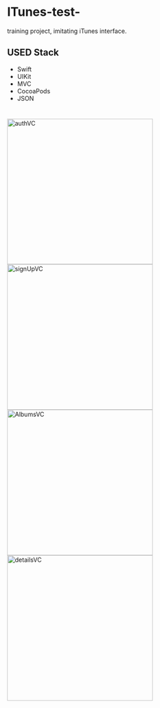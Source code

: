 # ITunes-test-
training project, imitating iTunes interface.

## **USED Stack**
- Swift
- UIKit
- MVC
- CocoaPods
- JSON

#
<img width="339" alt="authVC" src="https://user-images.githubusercontent.com/96972423/169451248-88ad0264-e739-4f2d-aa7b-7f68ae79556b.png">
<img width="339" alt="signUpVC" src="https://user-images.githubusercontent.com/96972423/169451262-9c032879-ec20-4e84-92a0-45aab831d77c.png">
<img width="339" alt="AlbumsVC" src="https://user-images.githubusercontent.com/96972423/169451275-52dbf807-8ed2-4872-8e6f-2db621d84c7b.png">
<img width="339" alt="detailsVC" src="https://user-images.githubusercontent.com/96972423/169451280-a63d39dc-d54a-42fd-927d-c54781f0e0c8.png">
